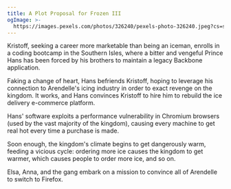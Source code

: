 ```yaml
---
title: A Plot Proposal for Frozen III
ogImage: >-
  https://images.pexels.com/photos/326240/pexels-photo-326240.jpeg?cs=srgb&dl=full-frame-shot-of-snowflakes-326240.jpg&fm=jpg
---
```


Kristoff, seeking a career more marketable than being an iceman, enrolls in a coding bootcamp in the Southern Isles, where a bitter and vengeful Prince Hans has been forced by his brothers to maintain a legacy Backbone application.

Faking a change of heart, Hans befriends Kristoff, hoping to leverage his connection to Arendelle's icing industry in order to exact revenge on the kingdom. It works, and Hans convinces Kristoff to hire him to rebuild the ice delivery e-commerce platform.

Hans' software exploits a performance vulnerability in Chromium browsers (used by the vast majority of the kingdom), causing every machine to get real hot every time a purchase is made.

Soon enough, the kingdom's climate begins to get dangerously warm, feeding a vicious cycle: ordering more ice causes the kingdom to get warmer, which causes people to order more ice, and so on.

Elsa, Anna, and the gang embark on a mission to convince all of Arendelle to switch to Firefox.
